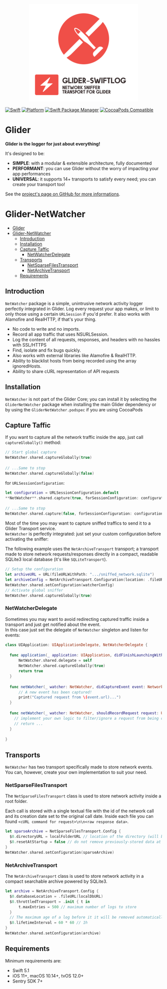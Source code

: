<p align="center">
<picture>
  <source media="(prefers-color-scheme: dark)" srcset="./Documentation/assets/glider-netwatcher-dark.png" width="350">
  <img alt="logo-library" src="./Documentation/assets/glider-netwatcher-light.png" width="350">
</picture>
</p>

[![Swift](https://img.shields.io/badge/Swift-5.1_5.3_5.4_5.5_5.6_5.7-orange?style=flat-square)](https://img.shields.io/badge/Swift-5.1_5.3_5.4_5.5_5.6_5.7-Orange?style=flat-square)
[![Platform](https://img.shields.io/badge/Platforms-iOS%20%7C%20macOS%20%7C%20watchOS%20%7C%20tvOS%20%7C%20Linux-4E4E4E.svg?colorA=28a745)](#installation)
[![Swift Package Manager](https://img.shields.io/badge/Swift_Package_Manager-compatible-orange?style=flat-square)](https://img.shields.io/badge/Swift_Package_Manager-compatible-orange?style=flat-square)
[![CocoaPods Compatible](https://img.shields.io/cocoapods/v/GliderSentry.svg?style=flat-square)](https://img.shields.io/cocoapods/v/GliderLogger.svg)

# Glider

**Glider is the logger for just about everything!**

It's designed to be:
- **SIMPLE**: with a modular & extensible architecture, fully documented
- **PERFORMANT**: you can use Glider without the worry of impacting your app performances
- **UNIVERSAL**: it supports 14+ transports to satisfy every need; you can create your transport too!

See the [project's page on GitHub for more informations](https://github.com/immobiliare/Glider).

# Glider-NetWatcher

- [Glider](#glider)
- [Glider-NetWatcher](#glider-netwatcher)
  - [Introduction](#introduction)
  - [Installation](#installation)
  - [Capture Taffic](#capture-taffic)
    - [NetWatcherDelegate](#netwatcherdelegate)
  - [Transports](#transports)
    - [NetSparseFilesTransport](#netsparsefilestransport)
    - [NetArchiveTransport](#netarchivetransport)
  - [Requirements](#requirements)
## Introduction

`NetWatcher` package is a simple, unintrusive network activity logger perfectly integrated in Glider.
Log every request your app makes, or limit to only those using a certain `URLSession` if you'd prefer. 
It also works with Alamofire and RealHTTP, if that's your thing.

- No code to write and no imports.
- Record all app traffic that uses NSURLSession.
- Log the content of all requests, responses, and headers with no hassles with SSL/HTTPS
- Find, isolate and fix bugs quickly.
- Also works with external libraries like Alamofire & RealHTTP.
- Ability to blacklist hosts from being recorded using the array ignoredHosts.
- Ability to share cURL representation of API requests

## Installation

`NetWatcher` is not part of the Glider Core; you can install it by selecting the `GliderNetWatcher` package when installing the main Glider dependency or by using the `GliderNetWatcher.podspec` if you are using CocoaPods

## Capture Taffic

If you want to capture all the network traffic inside the app, just call `captureGlobally()` method:

```swift
// Start global capture
NetWatcher.shared.captureGlobally(true)

// ...Same to stop
NetWatcher.shared.captureGlobally(false)
```

for `URLSessionConfiguration`:

```swift
let configuration = URLSessionConfiguration.default
**NetWatcher**.shared.capture(true, forSessionConfiguration: configuration)

// ...Same to stop
NetWatcher.shared.capture(false, forSessionConfiguration: configuration)
```

Most of the time you may want to capture sniffed traffics to send it to a Glider Transport service.  
`NetWatcher` is perfectly integrated: just set your custom configuration before activating the sniffer:

The following example uses the `NetArchiveTransport` transport; a transport made to store network requests/responses directly in a compact, readable SQLite3 local database (it's like `SQLiteTransport`).

```swift
// Setup the configuration
let archiveURL = URL(fileURLWithPath: ".../sniffed_network.sqlite")
let archiveConfig = NetArchiveTransport.Configuration(location: .fileURL(archiveURL))
NetWatcher.shared.setConfiguration(watcherConfig)
// Activate global sniffer
NetWatcher.shared.captureGlobally(true)
```

### NetWatcherDelegate

Sometimes you may want to avoid redirecting captured traffic inside a transport and just get notified about the event.  
In this case just set the delegate of `NetWatcher` singleton and listen for events:

```swift
class UIApplication: UIApplicationDelegate, NetWatcherDelegate {

  func application(_ application: UIApplication, didFinishLaunchingWithOptions launchOptions: [UIApplicationLaunchOptionsKey: Any]?) -> Bool {
      NetWatcher.shared.delegate = self
      NetWatcher.shared.captureGlobally(true)
      return true
  }

  func netWatcher(_ watcher: NetWatcher, didCaptureEvent event: NetworkEvent) {
      // A new event has been captured!
      print("Captured request from \(event.url)...")
  }
    
  func netWatcher(_ watcher: NetWatcher, shouldRecordRequest request: URLRequest) -> Bool {
    // implement your own logic to filter/ignore a request from being captured.
    // return ...
  }

}
```

## Transports

`NetWatcher` has two transport specifically made to store network events.  
You can, however, create your own implementation to suit your need.

### NetSparseFilesTransport

The `NetSparseFilesTransport` class is used to store network activity inside a root folder.

Each call is stored with a single textual file with the id of the network call and its creation date set to the original call date.
Inside each file you can found `<cURL command for request>\n\n<raw response data>`.

```swift
let sparseArchive = NetSparseFilesTransport.Config {
  $0.directoryURL = localFolderURL // location of the directory (will be created if not exists)
  $0.resetAtStartup = false // do not remove previously-stored data at launch
}
NetWatcher.shared.setConfiguration(sparseArchive)
```

### NetArchiveTransport

The `NetArchiveTransport` class is used to store network activity in a compact searchable archive powered by SQLite3.

```swift
let archive = NetArchiveTransport.Config {
  $0.databaseLocation = .fileURL(localDbURL)
  $0.throttledTransport = .init { t in
      t.maxEntries = 500 // maximum number of logs to store
  }
  // The maximum age of a log before it it will be removed automatically to preserve the space. Set as you needs.
  $0.lifetimeInterval = 60 * 60 // 1h
}
NetWatcher.shared.setConfiguration(archive)
```

## Requirements

Minimum requirements are:
- Swift 5.1
- iOS 11+, macOS 10.14+, tvOS 12.0+
- Sentry SDK 7+